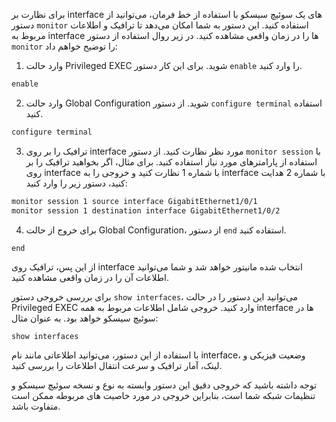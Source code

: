 برای نظارت بر interface های یک سوئیچ سیسکو با استفاده از خط فرمان، می‌توانید از دستور `monitor` استفاده کنید. این دستور به شما امکان می‌دهد تا ترافیک و اطلاعات مربوط به interface ها را در زمان واقعی مشاهده کنید. در زیر روال استفاده از دستور `monitor` را توضیح خواهم داد:

1. وارد حالت Privileged EXEC شوید. برای این کار دستور `enable` را وارد کنید.
```markdown
enable
```

2. وارد حالت Global Configuration شوید. از دستور `configure terminal` استفاده کنید.
```markdown
configure terminal
```

3. ترافیک را بر روی interface مورد نظر نظارت کنید. از دستور `monitor session` با استفاده از پارامترهای مورد نیاز استفاده کنید. برای مثال، اگر بخواهید ترافیک را بر روی interface با شماره 1 نظارت کنید و خروجی را به interface با شماره 2 هدایت کنید، دستور زیر را وارد کنید:
```markdown
monitor session 1 source interface GigabitEthernet1/0/1
monitor session 1 destination interface GigabitEthernet1/0/2
```

4. برای خروج از حالت Global Configuration، از دستور `end` استفاده کنید.
```markdown
end
```

از این پس، ترافیک روی interface انتخاب شده مانیتور خواهد شد و شما می‌توانید اطلاعات آن را در زمان واقعی مشاهده کنید.

برای بررسی خروجی دستور `show interfaces`، می‌توانید این دستور را در حالت Privileged EXEC وارد کنید. خروجی شامل اطلاعات مربوط به همه interface ها در سوئیچ سیسکو خواهد بود. به عنوان مثال:
```
show interfaces
```

با استفاده از این دستور، می‌توانید اطلاعاتی مانند نام interface، وضعیت فیزیکی و لینک، آمار ترافیک و سرعت انتقال اطلاعات را بررسی کنید.

توجه داشته باشید که خروجی دقیق این دستور وابسته به نوع و نسخه سوئیچ سیسکو و تنظیمات شبکه شما است، بنابراین خروجی در مورد خاصیت های مربوطه ممکن است متفاوت باشد.